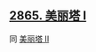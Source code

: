 ## [2865. 美丽塔 I](https://leetcode.cn/problems/beautiful-towers-i/description/)

同 [美丽塔 II](https://github.com/pengxurui/Algorithm-Roaming/blob/main/2866.%20%E7%BE%8E%E4%B8%BD%E5%A1%94%20I.md)
